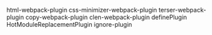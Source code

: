 html-webpack-plugin
css-minimizer-webpack-plugin
terser-webpack-plugin
copy-webpack-plugin
clen-webpack-plugin
definePlugin
HotModuleReplacementPlugin
ignore-plugin
